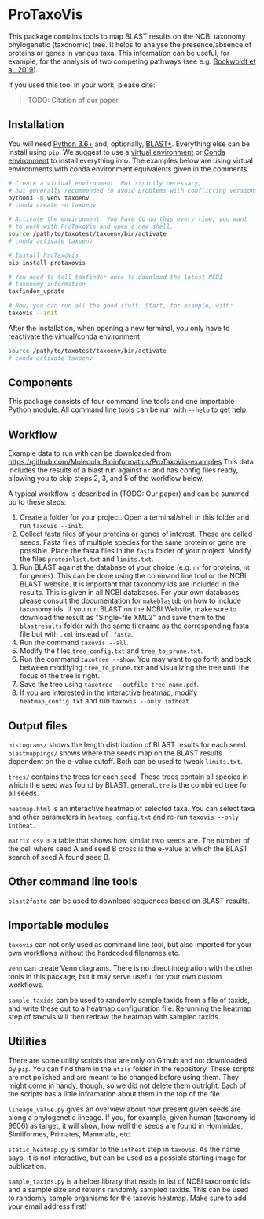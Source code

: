 ProTaxoVis
==========

This package contains tools to map BLAST results on the NCBI taxonomy phylogenetic (taxonomic) tree. It helps to analyse the presence/absence of proteins or genes in various taxa. This information can be useful, for example, for the analysis of two competing pathways (see e.g. [Bockwoldt et al. 2019](https://doi.org/10.1073/pnas.1902346116)).

If you used this tool in your work, please cite:

> TODO: Citation of our paper.


Installation
------------

You will need [Python 3.6+](https://www.python.org/) and, optionally, [BLAST+](https://blast.ncbi.nlm.nih.gov/doc/blast-help/downloadblastdata.html#downloadblastdata). Everything else can be install using `pip`. We suggest to use a [virtual environment](https://docs.python.org/3/library/venv.html) or [Conda environment](https://docs.conda.io/projects/conda/en/latest/user-guide/tasks/manage-environments.html) to install everything into. The examples below are using virtual environments with conda environment equivalents given in the comments.

```sh
# Create a virtual environment. Not strictly necessary,
# but generally recommended to avoid problems with conflicting versions
python3 -m venv taxoenv
# conda create -n taxoenv

# Activate the environment. You have to do this every time, you want
# to work with ProTaxoVis and open a new shell.
source /path/to/taxotest/taxoenv/bin/activate
# conda activate taxoenv

# Install ProTaxoVis
pip install protaxovis

# You need to tell taxfinder once to download the latest NCBI
# taxonomy information
taxfinder_update

# Now, you can run all the good stuff. Start, for example, with:
taxovis --init
```

After the installation, when opening a new terminal, you only have to reactivate the virtual/conda environment

```sh
source /path/to/taxotest/taxoenv/bin/activate
# conda activate taxoenv
```

Components
----------

This package consists of four command line tools and one importable Python module. All command line tools can be run with `--help` to get help.


Workflow
--------

Example data to run with can be downloaded from https://github.com/MolecularBioinformatics/ProTaxoVis-examples
This data includes the results of a blast run against `nr` and has config files ready, allowing you to skip steps 2, 3, and 5 of the workflow below.

A typical workflow is described in (TODO: Our paper) and can be summed up to these steps:

1. Create a folder for your project. Open a terminal/shell in this folder and run `taxovis --init`.
2. Collect fasta files of your proteins or genes of interest. These are called seeds. Fasta files of multiple species for the same protein or gene are possible. Place the fasta files in the `fasta` folder of your project. Modify the files `proteinlist.txt` and `limits.txt`.
3. Run BLAST against the database of your choice (e.g. `nr` for proteins, `nt` for genes). This can be done using the command line tool or the NCBI BLAST website. It is important that taxonomy ids are included in the results. This is given in all NCBI databases. For your own databases, please consult the documentation for [`makeblastdb`](https://www.ncbi.nlm.nih.gov/books/NBK569841/) on how to include taxonomy ids. If you run BLAST on the NCBI Website, make sure to download the result as "Single-file XML2" and save them to the `blastresults` folder with the same filename as the corresponding fasta file but with `.xml` instead of `.fasta`.
4. Run the command `taxovis --all`.
5. Modify the files `tree_config.txt` and `tree_to_prune.txt`.
6. Run the command `taxotree --show`. You may want to go forth and back between modifying `tree_to_prune.txt` and visualizing the tree until the focus of the tree is right.
7. Save the tree using `taxotree --outfile tree_name.pdf`.
8. If you are interested in the interactive heatmap, modify `heatmap_config.txt` and run `taxovis --only intheat`.


Output files
------------

`histograms/` shows the length distribution of BLAST results for each seed. `blastmappings/` shows where the seeds map on the BLAST results dependent on the e-value cutoff. Both can be used to tweak `limits.txt`.

`trees/` contains the trees for each seed. These trees contain all species in which the seed was found by BLAST. `general.tre` is the combined tree for all seeds.

`heatmap.html` is an interactive heatmap of selected taxa. You can select taxa and other parameters in `heatmap_config.txt` and re-run `taxovis --only intheat`.

`matrix.csv` is a table that shows how similar two seeds are. The number of the cell where seed A and seed B cross is the e-value at which the BLAST search of seed A found seed B.


Other command line tools
------------------------

`blast2fasta` can be used to download sequences based on BLAST results.


Importable modules
------------------

`taxovis` can not only used as command line tool, but also imported for your own workflows without the hardcoded filenames etc.

`venn` can create Venn diagrams. There is no direct integration with the other tools in this package, but it may serve useful for your own custom workflows.

`sample_taxids` can be used to randomly sample taxids from a file of taxids, and write these out to a heatmap configuration file. Rerunning the heatmap step of taxovis will then redraw the heatmap with sampled taxids.


Utilities
---------

There are some utility scripts that are only on Github and not downloaded by `pip`. You can find them in the `utils` folder in the repository. These scripts are not polished and are meant to be changed before using them. They might come in handy, though, so we did not delete them outright. Each of the scripts has a little information about them in the top of the file.

`lineage_value.py` gives an overview about how present given seeds are along a phylogenetic lineage. If you, for example, given human (taxonomy id 9606) as target, it will show, how well the seeds are found in Hominidae, Simiiformes, Primates, Mammalia, etc.

`static_heatmap.py` is similar to the `intheat` step in `taxovis`. As the name says, it is not interactive, but can be used as a possible starting image for publication.

`sample_taxids.py` is a helper library that reads in list of NCBI taxonomic ids and a sample size and returns randomly sampled taxids. This can be used to randomly sample organisms for the taxovis heatmap. Make sure to add your email address first!
